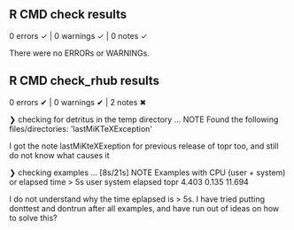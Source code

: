 ## R CMD check results

0 errors ✓ | 0 warnings ✓ | 0 notes ✓

There were no ERRORs or WARNINGs. 


## R CMD check_rhub results

0 errors ✔ | 0 warnings ✔ | 2 notes ✖

❯ checking for detritus in the temp directory ... NOTE
  Found the following files/directories:
    'lastMiKTeXException'

I got the note lastMiKteXExeption for previous release of topr too, and still do not know what causes it

❯ checking examples ... [8s/21s] NOTE
Examples with CPU (user + system) or elapsed time > 5s
      user system elapsed
topr 4.403  0.135  11.694

I do not understand why the time eplapsed is > 5s. I have tried putting donttest and dontrun after all examples, and have run out of ideas on how to solve this?  